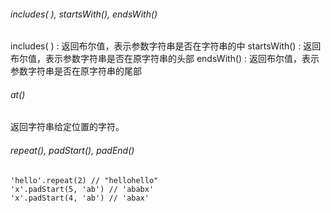 ###### includes( ), startsWith(), endsWith()
includes( ) : 返回布尔值，表示参数字符串是否在字符串的中
startsWith() : 返回布尔值，表示参数字符串是否在原字符串的头部
endsWith() : 返回布尔值，表示参数字符串是否在原字符串的尾部
###### at()
返回字符串给定位置的字符。
###### repeat(), padStart(), padEnd()
```
'hello'.repeat(2) // "hellohello"
'x'.padStart(5, 'ab') // 'ababx'
'x'.padStart(4, 'ab') // 'abax'
```
